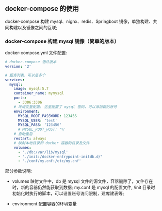 ## docker-compose 的使用

docker-compose 构建 mysql、nignx、redis、Springboot 镜像，单独构建、共同构建以及镜像之间的互联;

### docker-compose 构建 mysql 镜像（简单的版本）

docker-compose.yml 文件配置:

```yml
# docker-compose 语法版本
version: '2'

# 服务列表，可以是多个
services:
  mysql:
    image: mysql:5.7
    container_name: mymysql
    ports:
      - 3306:3306
    # 环境变量配置: 这里配置了 mysql 密码，可以添加新的账号
    environment:
      MYSQL_ROOT_PASSWORD: 123456
      MYSQL_USER: 'test'
      MYSQL_PASS: '123456'
      # MYSQL_ROOT_HOST: '%'
    # 自动重启
    restart: always
    # 映射本地目录和 docker 容器的目录及文件
    volumes:
      - './db:/var/lib/mysql'
      - './init:/docker-entrypoint-initdb.d/'
      - './conf/my.cnf:/etc/my.cnf'
```

部分参数说明:

- volumes 映射文件中，db 是 mysql 文件的源文件，容器删除了，文件存在时，新的容器仍然能获取到数据;
  my.conf 是 mysql 的配置文件, /init 目录时初始化时执行的脚本，可以设置账号访问限制，建库建表等;

- environment 配置容器的环境变量
